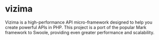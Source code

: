 # vizima
Vizima is a high-performance API micro-framework designed to help you create powerful APIs in PHP. This project is a port of the popular Mark framework to Swoole, providing even greater performance and scalability.
